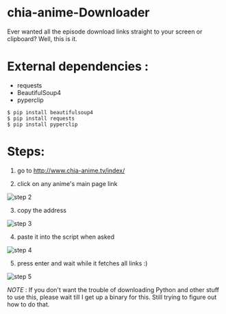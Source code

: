 # chia-anime-Downloader
Ever wanted all the episode download links straight to your screen or clipboard? Well, this is it.

# External dependencies : 
  - requests
  - BeautifulSoup4
  - pyperclip

```
$ pip install beautifulsoup4
$ pip install requests
$ pip install pyperclip
```


# Steps:
 1. go to http://www.chia-anime.tv/index/
 
 2. click on any anime's main page link
 
 ![step 2](http://i.imgur.com/ivSMchY.jpg)
 
 3. copy the address
 
 ![step 3](http://i.imgur.com/X7nXbwa.jpg)
 
 4. paste it into the script when asked
 
 ![step 4](http://i.imgur.com/1dRsyHs.jpg)
 
 5. press enter and wait while it fetches all links :)
 
 ![step 5](http://i.imgur.com/ZJphTjQ.jpg)
  


*NOTE*  : If you don't want the trouble of downloading Python and other stuff to use this, please wait till I get up a binary for this. Still trying to figure out how to do that.
